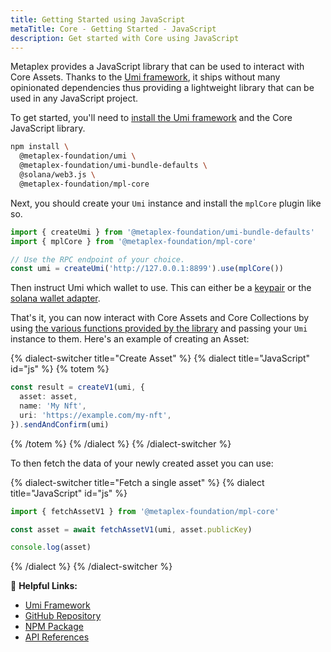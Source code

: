 ```yaml
---
title: Getting Started using JavaScript
metaTitle: Core - Getting Started - JavaScript
description: Get started with Core using JavaScript
---
```


Metaplex provides a JavaScript library that can be used to interact with Core Assets. Thanks to the [Umi framework](https://github.com/metaplex-foundation/umi), it ships without many opinionated dependencies thus providing a lightweight library that can be used in any JavaScript project.

To get started, you'll need to [install the Umi framework](https://github.com/metaplex-foundation/umi/blob/main/docs/installation.md) and the Core JavaScript library.

```sh
npm install \
  @metaplex-foundation/umi \
  @metaplex-foundation/umi-bundle-defaults \
  @solana/web3.js \
  @metaplex-foundation/mpl-core
```

Next, you should create your `Umi` instance and install the `mplCore` plugin like so.

```ts
import { createUmi } from '@metaplex-foundation/umi-bundle-defaults'
import { mplCore } from '@metaplex-foundation/mpl-core'

// Use the RPC endpoint of your choice.
const umi = createUmi('http://127.0.0.1:8899').use(mplCore())
```

Then instruct Umi which wallet to use. This can either be a [keypair](/umi/connecting-to-umi#connecting-w-a-secret-key) or the [solana wallet adapter](/umi/connecting-to-umi#connecting-w-wallet-adapter).

That's it, you can now interact with Core Assets and Core Collections by using [the various functions provided by the library](https://mpl-core.typedoc.metaplex.com/) and passing your `Umi` instance to them. Here's an example of creating an Asset:

{% dialect-switcher title="Create Asset" %}
{% dialect title="JavaScript" id="js" %}
{% totem %}

```ts
const result = createV1(umi, {
  asset: asset,
  name: 'My Nft',
  uri: 'https://example.com/my-nft',
}).sendAndConfirm(umi)
```

{% /totem %}
{% /dialect %}
{% /dialect-switcher %}

To then fetch the data of your newly created asset you can use:

{% dialect-switcher title="Fetch a single asset" %}
{% dialect title="JavaScript" id="js" %}

```ts
import { fetchAssetV1 } from '@metaplex-foundation/mpl-core'

const asset = await fetchAssetV1(umi, asset.publicKey)

console.log(asset)
```

{% /dialect %}
{% /dialect-switcher %}

🔗 **Helpful Links:**

- [Umi Framework](https://github.com/metaplex-foundation/umi)
- [GitHub Repository](https://github.com/metaplex-foundation/mpl-core)
- [NPM Package](https://www.npmjs.com/package/@metaplex-foundation/mpl-core)
- [API References](https://mpl-core.typedoc.metaplex.com/)
